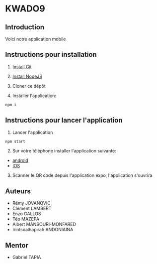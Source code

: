 # KWADO9

## Introduction

Voici notre application mobile

## Instructions pour installation

1. [Install Git](https://git-scm.com/downloads)

2. [Install NodeJS](https://nodejs.org/en/download/)

3. Cloner ce dépôt

4. Installer l'application:

```bash
npm i
```

## Instructions pour lancer l'application


1. Lancer l'application

```bash
npm start
```

2. Sur votre téléphone installer l'application suivante: 
- [android](https://play.google.com/store/apps/details?id=host.exp.exponent&hl=fr&gl=US) 
- [IOS](https://apps.apple.com/fr/app/expo-go/id982107779)

3. Scanner le QR code depuis l'application expo, l'application s'ouvrira

## Auteurs

- Rémy JOVANOVIC
- Clément LAMBERT
- Enzo GALLOS
- Téo MAZEPA
- Albert MANSOURI-MONFARED
- Irintsoalhapirah ANDONIAINA

## Mentor

- Gabriel TAPIA